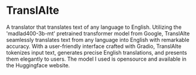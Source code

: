 # TranslAIte
A translator that translates text of any language to English.
Utilizing the 'madlad400-3b-mt' pretrained transformer model from Google, TranslAIte seamlessly translates text from any language into English with remarkable accuracy. With a user-friendly interface crafted with Gradio, TranslAIte tokenizes input text, generates precise English translations, and presents them elegantly to users. The model I used is opensource and available in the Huggingface website.
